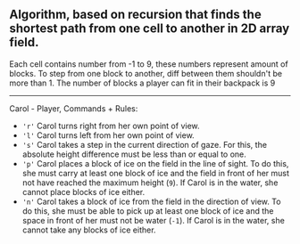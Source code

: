 Algorithm, based on recursion that finds the shortest path from one cell to another in 2D array field.
--
Each cell contains number from -1 to 9, these numbers represent amount of blocks.
To step from one block to another, diff between them shouldn't be more than 1.
The number of blocks a player can fit in their backpack is 9
______________________________________________________________________________
Carol - Player,
Commands + Rules:
<ul>
<li><code>'r'</code> Carol turns right from her own point of view.</li>
<li><code>'l'</code> Carol turns left from her own point of view.</li>
<li><code>'s'</code> Carol takes a step in the current direction of gaze. For this, the absolute height difference must be less than or equal to one.</li>
<li><code>'p'</code>  Carol places a block of ice on the field in the line of sight. To do this, she must carry at least one block of ice and the field in front of her must not have reached the maximum height (<code>9</code>). If Carol is in the water, she cannot place blocks of ice either.</li>
<li><code>'n'</code> Carol takes a block of ice from the field in the direction of view. To do this, she must be able to pick up at least one block of ice and the space in front of her must not be water (<code>-1</code>). If Carol is in the water, she cannot take any blocks of ice either.</li>
</ul>
